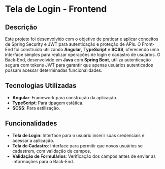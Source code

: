 # Tela de Login - Frontend

## Descrição

Este projeto foi desenvolvido com o objetivo de praticar e aplicar conceitos de Spring Security e JWT para autenticação e proteção de APIs. O Front-End foi construído utilizando **Angular**, **TypeScript** e **SCSS**, oferecendo uma interface simples para realizar operações de login e cadastro de usuários. O Back-End, desenvolvido em **Java** com **Spring Boot**, utiliza autenticação segura com tokens JWT para garantir que apenas usuários autenticados possam acessar determinadas funcionalidades.

## Tecnologias Utilizadas

- **Angular**: Framework para construção da aplicação.
- **TypeScript**: Para tipagem estática.
- **SCSS**: Para estilização.

## Funcionalidades

- **Tela de Login**: Interface para o usuário inserir suas credenciais e acessar a aplicação.
- **Tela de Cadastro**: Interface para permitir que novos usuários se cadastrem, com validação de campos.
- **Validação de Formulários**: Verificação dos campos antes de enviar as informações para o Back-End.
